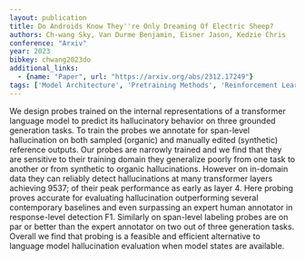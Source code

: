 ```yaml
---
layout: publication
title: Do Androids Know They''re Only Dreaming Of Electric Sheep?
authors: Ch-wang Sky, Van Durme Benjamin, Eisner Jason, Kedzie Chris
conference: "Arxiv"
year: 2023
bibkey: chwang2023do
additional_links:
  - {name: "Paper", url: "https://arxiv.org/abs/2312.17249"}
tags: ['Model Architecture', 'Pretraining Methods', 'Reinforcement Learning', 'Training Techniques', 'Transformer']
---
```

We design probes trained on the internal representations of a transformer language model to predict its hallucinatory behavior on three grounded generation tasks. To train the probes we annotate for span-level hallucination on both sampled (organic) and manually edited (synthetic) reference outputs. Our probes are narrowly trained and we find that they are sensitive to their training domain they generalize poorly from one task to another or from synthetic to organic hallucinations. However on in-domain data they can reliably detect hallucinations at many transformer layers achieving 9537; of their peak performance as early as layer 4. Here probing proves accurate for evaluating hallucination outperforming several contemporary baselines and even surpassing an expert human annotator in response-level detection F1. Similarly on span-level labeling probes are on par or better than the expert annotator on two out of three generation tasks. Overall we find that probing is a feasible and efficient alternative to language model hallucination evaluation when model states are available.
